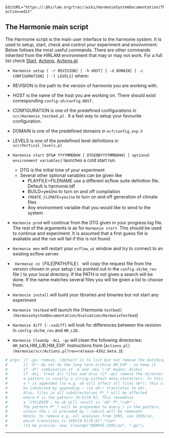 ```@meta
EditURL="https://:@hirlam.org/trac//wiki/HarmonieSystemDocumentation/TheHarmonieScript?action=edit"
```


## The Harmonie main script

The Harmonie script is the main user interface to the harmonie system. It is used to setup, start, check and control your experiment and environment. Below follows the most useful commands. There are other commands inherited from the HIRLAM environment that may or may not work. For a full list check
[Start](Harmonie/scr/Start?rev=release-43h2.beta.3),
[Actions](Harmonie/scr/Actions?rev=release-43h2.beta.3),
[Actions.pl](Harmonie/scr/Actions.pl?rev=release-43h2.beta.3).

 * ` Harmonie setup [ -r REVISION] [ -h HOST] [ -d DOMAIN] [ -c CONFIGURATION] [ -l LEVELS] ` where:
  * REVISION is the path to the version of harmonie you are working with.
  * HOST is the name of the host you are working on. There should exist corresponding `config-sh/config.HOST.` 
  * CONFIGURATION is one of the predefined configurations in `scr/Harmonie_testbed.pl.` It a fast way to setup your favourite configuration.
  * DOMAIN is one of the predefined domains in `ecf/config_exp.h` 
  * LEVELS is one of the predefined level definitions in `scr/Vertical_levels.pl`

 * ` Harmonie start DTG# YYYYMMDDHH [ DTGENDYYYYMMDDHH] [ optional environment variables] ` launches a cold start run.
   * DTG is the initial time of your experiment
   * Several other optional variables can be given like
     * PLAYFILE=FILENAME use a different ecflow suite definition file. Default is harmonie.tdf
     * BUILD=yes|no to turn on and off compilation
     * `CREATE_CLIMATE=yes|no` to turn on and off generation of climate files
     * Any environment variable that you would like to send to the system.

 * ` Harmonie prod ` will continue from the DTG given in your progress.log file. The rest of the arguments is as for `Harmonie start`. This should be used to continue and experiment. It is assumed that a first guess file is available and the run will fail if this is not found.    

 * ` Harmonie mon ` will restart your `ecflow_ui` window and try to connect to an existing ecflow server.

 * ` Harmonie co [`FILE|PATH/FILE`] ` will copy the request file from the version chosen in your setup ( as pointed out in the `config-sh/hm_rev` file ) to your local directory. If the PATH is not given a search will be done. If the name matches several files you will be given a list to choose from.

 * ` Harmonie install ` will build your libraries and binaries but not start any experiment

 * ` Harmonie testbed ` will launch the [Harmonie `testbed](HarmonieSystemDocumentation/Evaluation/HarmonieTestbed`)

 * ` Harmonie diff [--xxdiff] ` will look for differences between the revision in `config-sh/hm_rev` and `HM_LIB.`

 * ` Harmonie CleanUp -ALL -go ` will clean the following directories: `HM_DATA`,HM_LIB,HM_EXP. Instructions from [`Actions.pl](Harmonie/scr/Actions.pl?rev=release-43h2.beta.3`):

```bash
# args: if -go: remove, (default is to list but not remove the matching files)
#       if -k*: do not do the long term archive HM_EXP - so keep it
#       if -d*: combination of -k and -ALL (-d* means: disks)
#       if -ALL: treat all files and also (if -go) remove the directories
#       a pattern is usually a string without meta-characters. To this
#       a * is appended (so e.g. ob will affect all files ob*); this can
#       be inhibited by appending ~ (so ob~! translates to ob).
#       Also, files in all subdirectories P*_* will be affected
#       where P is the pattern [0-9][0-9], This resembles
#       a `CYCLEDIR'. So ob will result in 'ob* P*_*/ob*'.
#       The pattern P*_* will be prepended to every / in the pattern,
#       unless the / is preceded by ~ (which will be removed).
#       Hence, to remove e.g. all analyses from 1995, use 1995/an,
#       which translates to 1995[0-9][0-9]*_*/an*
#       (to be precise: use: CleanUp("REMOVE:1995/an", "-go");
```


----


